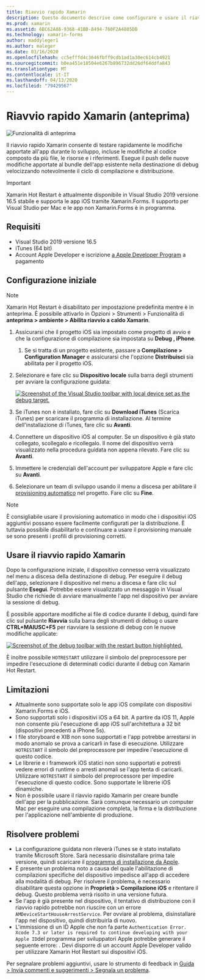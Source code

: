 ```yaml
---
title: Riavvio rapido Xamarin
description: Questo documento descrive come configurare e usare il riavvio rapido Xamarin per eseguire il debug di un'app iOS.
ms.prod: xamarin
ms.assetid: 6BC62A88-9368-41BB-8494-760F2A4805DB
ms.technology: xamarin-forms
author: maddyleger1
ms.author: maleger
ms.date: 03/16/2020
ms.openlocfilehash: cc5efffd4c3646fbff9cdb1ad1a30ec614cb4921
ms.sourcegitcommit: b0ea451e18504e6267b896732dd26df64ddfa843
ms.translationtype: MT
ms.contentlocale: it-IT
ms.lasthandoff: 04/13/2020
ms.locfileid: "79429567"
---
```

# <a name="xamarin-hot-restart-preview"></a>Riavvio rapido Xamarin (anteprima)

![Funzionalità di anteprima](~/media/shared/preview.png)

Il riavvio rapido Xamarin consente di testare rapidamente le modifiche apportate all'app durante lo sviluppo, incluse le modifiche al codice composto da più file, le risorse e i riferimenti. Esegue il push delle nuove modifiche apportate al bundle dell'app esistente nella destinazione di debug velocizzando notevolmente il ciclo di compilazione e distribuzione.

> [!IMPORTANT]
> Xamarin Hot Restart è attualmente disponibile in Visual Studio 2019 versione 16.5 stabile e supporta le app iOS tramite Xamarin.Forms. Il supporto per Visual Studio per Mac e le app non Xamarin.Forms è in programma.

## <a name="requirements"></a>Requisiti

- Visual Studio 2019 versione 16.5
- iTunes (64 bit)
- Account Apple Developer e iscrizione [a Apple Developer Program](https://developer.apple.com/programs) a pagamento


## <a name="initial-setup"></a>Configurazione iniziale

> [!NOTE]
> Xamarin Hot Restart è disabilitato per impostazione predefinita mentre è in anteprima. È possibile attivarlo in Opzioni > Strumenti > Funzionalità di **anteprima > ambiente > Abilita riavvio a caldo Xamarin**.

1. Assicurarsi che il progetto iOS sia impostato come progetto di avvio e che la configurazione di compilazione sia impostata su **Debug , iPhone**.

   1. Se si tratta di un progetto esistente, passare a **Compilazione > Configuration Manager** e assicurarsi che l'opzione **Distribuisci** sia abilitata per il progetto iOS.

2. Selezionare e fare clic su **Dispositivo locale** sulla barra degli strumenti per avviare la configurazione guidata:

    [![](hot-restart-images/toolbar.png "Screenshot of the Visual Studio toolbar with local device set as the debug target.")](hot-restart-images/toolbar.png)

3. Se iTunes non è installato, fare clic su **Download iTunes** (Scarica iTunes) per scaricare il programma di installazione. Al termine dell'installazione di iTunes, fare clic su **Avanti**.

4. Connettere un dispositivo iOS al computer. Se un dispositivo è già stato collegato, scollegalo e ricollegalo. Il nome del dispositivo verrà visualizzato nella procedura guidata non appena rilevato. Fare clic su **Avanti**.

5. Immettere le credenziali dell'account per sviluppatore Apple e fare clic su **Avanti**.

6. Selezionare un team di sviluppo usando il menu a discesa per abilitare il [provisioning automatico](~/ios/get-started/installation/device-provisioning/automatic-provisioning.md) nel progetto. Fare clic su **Fine**.

> [!NOTE]
> È consigliabile usare il provisioning automatico in modo che i dispositivi iOS aggiuntivi possano essere facilmente configurati per la distribuzione. È tuttavia possibile disabilitarlo e continuare a usare il provisioning manuale se sono presenti i profili di provisioning corretti.

## <a name="use-xamarin-hot-restart"></a>Usare il riavvio rapido Xamarin
Dopo la configurazione iniziale, il dispositivo connesso verrà visualizzato nel menu a discesa della destinazione di debug. Per eseguire il debug dell'app, selezionare il dispositivo nel menu a discesa e fare clic sul pulsante **Esegui**. Potrebbe essere visualizzato un messaggio in Visual Studio che richiede di avviare manualmente l'app nel dispositivo per avviare la sessione di debug.

È possibile apportare modifiche ai file di codice durante il debug, quindi fare clic sul pulsante **Riavvia** sulla barra degli strumenti di debug o usare **CTRL+MAIUSC+F5** per riavviare la sessione di debug con le nuove modifiche applicate:

[![](hot-restart-images/restart.png "Screenshot of the debug toolbar with the restart button highlighted.")](hot-restart-images/toolbar.png)

È inoltre possibile `HOTRESTART` utilizzare il simbolo del preprocessore per impedire l'esecuzione di determinati codici durante il debug con Xamarin Hot Restart.

## <a name="limitations"></a>Limitazioni

- Attualmente sono supportate solo le app iOS compilate con dispositivi Xamarin.Forms e iOS.
- Sono supportati solo i dispositivi iOS a 64 bit. A partire da iOS 11, Apple non consente più l'esecuzione di app iOS sull'architettura a 32 bit (dispositivi precedenti a iPhone 5s).
- I file storyboard e XIB non sono supportati e l'app potrebbe arrestarsi in modo anomalo se prova a caricarli in fase di esecuzione. Utilizzare `HOTRESTART` il simbolo del preprocessore per impedire l'esecuzione di questo codice.
- Le librerie e i framework iOS statici non sono supportati e potresti vedere errori di runtime o arresti anomali se l'app tenta di caricarli. Utilizzare `HOTRESTART` il simbolo del preprocessore per impedire l'esecuzione di questo codice. Sono supportate le librerie iOS dinamiche.
- Non è possibile usare il riavvio rapido Xamarin per creare bundle dell'app per la pubblicazione. Sarà comunque necessario un computer Mac per eseguire una compilazione completa, la firma e la distribuzione per l'applicazione nell'ambiente di produzione.

## <a name="troubleshoot"></a>Risolvere problemi

- La configurazione guidata non rileverà iTunes se è stato installato tramite Microsoft Store. Sarà necessario disinstallare prima tale versione, quindi scaricare il [programma di installazione da Apple](https://go.microsoft.com/fwlink/?linkid=2101014).
- È presente un problema noto a causa del quale l'abilitazione di compilazioni specifiche del dispositivo impedisce all'app di accedere alla modalità di debug. Per risolvere il problema, è necessario disabilitare questa opzione in **Proprietà > Compilazione iOS** e ritentare il debug. Questo problema verrà risolto in una versione futura.
- Se l'app è già presente nel dispositivo, il tentativo di distribuzione con il riavvio rapido potrebbe non riuscire con un errore `AMDeviceStartHouseArrestService`. Per ovviare al problema, disinstallare l'app nel dispositivo, quindi distribuirla di nuovo.
- L'immissione di un ID Apple che non fa parte `Authentication Error. Xcode 7.3 or later is required to continue developing with your Apple ID`del programma per sviluppatori Apple potrebbe generare il seguente errore: . Devi disporre di un account Apple Developer valido per utilizzare Xamarin Hot Restart sui dispositivi iOS. 

Per segnalare problemi aggiuntivi, usare lo strumento di feedback in [Guida > Invia commenti e suggerimenti > Segnala un problema](/visualstudio/ide/feedback-options?view=vs-2019#report-a-problem).
